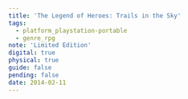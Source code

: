 ```yaml
---
title: 'The Legend of Heroes: Trails in the Sky'
tags:
  - platform_playstation-portable
  - genre_rpg
note: 'Limited Edition'
digital: true
physical: true
guide: false
pending: false
date: 2014-02-11
---
```

